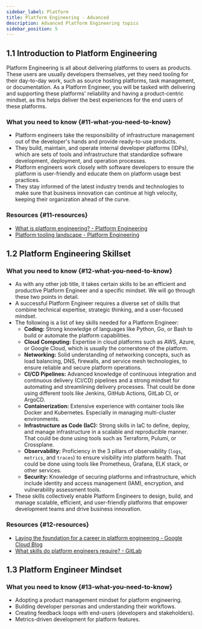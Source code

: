```yaml
---
sidebar_label: Platform
title: Platform Engineering - Advanced
description: Advanced Platform Engineering topics
sidebar_position: 5
---
```


## 1.1 Introduction to Platform Engineering

Platform Engineering is all about delivering platforms to users as products. These users are usually developers themselves, yet they need tooling for their day-to-day work, such as source hosting platforms, task management, or documentation. As a Platform Engineer, you will be tasked with delivering and supporting these platforms' reliability and having a product-centric mindset, as this helps deliver the best experiences for the end users of these platforms.

### What you need to know {#11-what-you-need-to-know}

- Platform engineers take the responsibility of infrastructure management out of the developer's hands and provide ready-to-use products.
- They build, maintain, and operate internal developer platforms (IDPs), which are sets of tools and infrastructure that standardize software development, deployment, and operation processes.
- Platform engineers work closely with software developers to ensure the platform is user-friendly and educate them on platform usage best practices.
- They stay informed of the latest industry trends and technologies to make sure that business innovation can continue at high velocity, keeping their organization ahead of the curve.

### Resources {#11-resources}

- [What is platform engineering? - Platform Engineering](https://platformengineering.org/blog/what-is-platform-engineering)
- [Platform tooling landscape - Platform Engineering](https://platformengineering.org/platform-tooling)

## 1.2 Platform Engineering Skillset

### What you need to know {#12-what-you-need-to-know}

- As with any other job title, it takes certain skills to be an efficient and productive Platform Engineer and a specific mindset. We will go through these two points in detail.
- A successful Platform Engineer requires a diverse set of skills that combine technical expertise, strategic thinking, and a user-focused mindset.
- The following is a list of key skills needed for a Platform Engineer:
  - **Coding:** Strong knowledge of languages like Python, Go, or Bash to build or automate the platform capabilities.
  - **Cloud Computing:** Expertise in cloud platforms such as AWS, Azure, or Google Cloud, which is usually the cornerstone of the platform.
  - **Networking:** Solid understanding of networking concepts, such as load balancing, DNS, firewalls, and service mesh technologies, to ensure reliable and secure platform operations.
  - **CI/CD Pipelines:** Advanced knowledge of continuous integration and continuous delivery (CI/CD) pipelines and a strong mindset for automating and streamlining delivery processes. That could be done using different tools like Jenkins, GitHub Actions, GitLab CI, or ArgoCD.
  - **Containerization:** Extensive experience with container tools like Docker and Kubernetes. Especially in managing multi-cluster environments.
  - **Infrastructure as Code (IaC):** Strong skills in IaC to define, deploy, and manage infrastructure in a scalable and reproducible manner. That could be done using tools such as Terraform, Pulumi, or Crossplane.
  - **Observability:** Proficiency in the 3 pillars of observability (`logs`, `metrics`, and `traces`) to ensure visibility into platform health. That could be done using tools like Prometheus, Grafana, ELK stack, or other services.
  - **Security:** Knowledge of securing platforms and infrastructure, which include identity and access management (IAM), encryption, and vulnerability assessment tools.
- These skills collectively enable Platform Engineers to design, build, and manage scalable, efficient, and user-friendly platforms that empower development teams and drive business innovation.

### Resources {#12-resources}

- [Laying the foundation for a career in platform engineering - Google Cloud Blog](https://platformengineering.org/platform-tooling)
- [What skills do platform engineers require? - GitLab](https://about.gitlab.com/topics/devops/what-is-a-devops-platform-engineer/#what-skills-do-platform-engineers-require)

## 1.3 Platform Engineer Mindset

### What you need to know {#13-what-you-need-to-know}

- Adopting a product management mindset for platform engineering.
- Building developer personas and understanding their workflows.
- Creating feedback loops with end-users (developers and stakeholders).
- Metrics-driven development for platform features.

